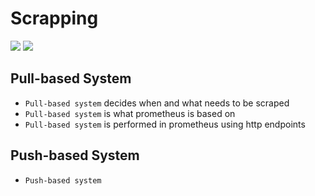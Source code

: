 # Scrapping

<img src="https://user-images.githubusercontent.com/6856382/222879182-72a387c1-28e3-41d6-9c45-ceb172342cda.png">

<img src="https://user-images.githubusercontent.com/6856382/222877864-c2812e76-3cbb-455a-b12e-ccb31e33e858.png">

## Pull-based System
- `Pull-based system` decides when and what needs to be scraped
- `Pull-based system` is what prometheus is based on
- `Pull-based system` is performed in prometheus using http endpoints

## Push-based System
- `Push-based system`

